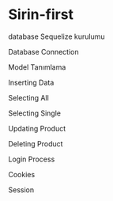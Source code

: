 # Sirin-first
database
Sequelize kurulumu

Database Connection

Model Tanımlama

Inserting Data

Selecting All

Selecting Single

Updating Product

Deleting Product

Login Process

Cookies 

Session

